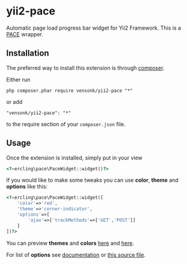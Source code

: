 yii2-pace
=========

Automatic page load progress bar widget for Yii2 Framework. This is a [PACE](http://github.hubspot.com/pace/docs/welcome/) wrapper. 

Installation
------------

The preferred way to install this extension is through [composer](http://getcomposer.org/download/).

Either run

```
php composer.phar require vensonk/yii2-pace "*"
```
or add

```
"vensonk/yii2-pace": "*"
```

to the require section of your `composer.json` file.

Usage
-----

Once the extension is installed, simply put in your view
```php
<?=ercling\pace\PaceWidget::widget()?>
```
If you would like to make some tweaks you can use **color**, **theme** and **options** like this:
```php
<?=ercling\pace\PaceWidget::widget([
    'color'=>'red',
    'theme'=>'corner-indicator',
    'options'=>[
        'ajax'=>['trackMethods'=>['GET','POST']]
    ]
])?>
```
You can preview **themes** and **colors** [here](http://github.hubspot.com/pace/docs/welcome/) and [here](https://eager.io/app/kYKTiQjoVjQk/install).

For list of **options** see [documentation](http://github.hubspot.com/pace/) or [this source file](https://github.com/HubSpot/pace/blob/master/pace.coffee).
